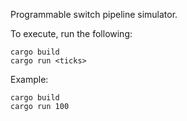Programmable switch pipeline simulator.

To execute, run the following:

    cargo build
    cargo run <ticks>

Example:

    cargo build
    cargo run 100
